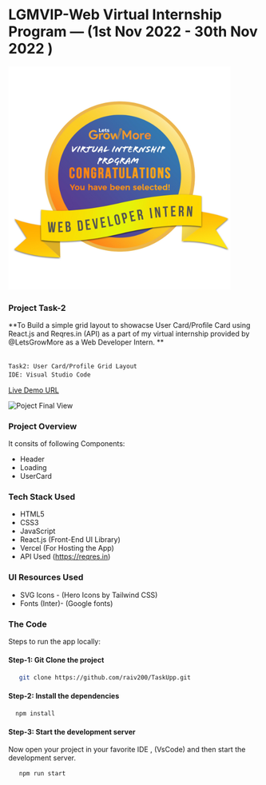 # LGMVIP-Web Virtual Internship Program — (1st Nov 2022 - 30th Nov 2022 )
  
  ![LGMVIP-Web Internship Projects](./public/web-developer.PNG)

### Project Task-2

**To Build a simple grid layout to showacse User Card/Profile Card using React.js and Reqres.in (API) as a part of my virtual internship provided by @LetsGrowMore as a Web Developer Intern. **

```bash

Task2: User Card/Profile Grid Layout
IDE: Visual Studio Code

```


[Live Demo URL](https://todo-list-app-raivikas.vercel.app/)


![Poject Final View](./public/todolist.PNG)

### Project Overview

It consits of following Components:

* Header
* Loading
* UserCard

### Tech Stack Used

- HTML5
- CSS3
- JavaScript
- React.js (Front-End UI Library)
- Vercel (For Hosting the App)
- API Used (https://reqres.in)

### UI Resources Used

* SVG Icons - (Hero Icons by Tailwind CSS)
* Fonts (Inter)- (Google fonts)

### The Code

Steps to run the app locally:


#### Step-1: Git Clone the project

```bash
   git clone https://github.com/raiv200/TaskUpp.git
```

#### Step-2: Install the dependencies

```bash
  npm install
```


#### Step-3: Start the development server

Now open your project in your favorite IDE , (VsCode) and then start the development server.

```bash
   npm run start
```
